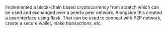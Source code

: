 Implemented a block-chain based cryptocurrency from scratch which can be used and exchanged over a peerto peer
network. Alongside this created a userinterface using flask. That can be used to connect with P2P network, create a
secure wallet, make transactions, etc.
